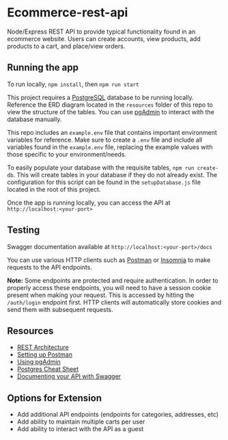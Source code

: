 # Ecommerce-rest-api
Node/Express REST API to provide typical functionality found in an ecommerce website. Users can create accounts, view products, add products to a cart, and place/view orders.

## Running the app
To run locally, `npm install`, then `npm run start`

This project requires a [PostgreSQL](https://www.postgresql.org/) database to be running locally.  Reference the ERD diagram located in the `resources` folder of this repo to view the structure of the tables.  You can use [pgAdmin](https://www.pgadmin.org/) to interact with the database manually. 

This repo includes an `example.env` file that contains important environment variables for reference.  Make sure to create a `.env` file and include all variables found in the `example.env` file, replacing the example values with those specific to your environment/needs.

To easily populate your database with the requisite tables, `npm run create-db`.  This will create tables in your database if they do not already exist.  The configuration for this script can be found in the  `setupDatabase.js` file located in the root of this project.

Once the app is running locally, you can access the API at `http://localhost:<your-port>`

## Testing
Swagger documentation available at `http://localhost:<your-port>/docs`

You can use various HTTP clients such as [Postman](https://www.postman.com/) or [Insomnia](https://insomnia.rest/) to make requests to the API endpoints.

**Note:** Some endpoints are protected and require authentication.  In order to properly access these endpoints, you will need to have a session cookie present when making your request.  This is accessed by hitting the `/auth/login` endpoint first.  HTTP clients will automatically store cookies and send them with subsequent requests.

## Resources
- [REST Architecture](https://www.codecademy.com/articles/what-is-rest)
- [Setting up Postman](https://learning.postman.com/docs/getting-started/settings/)
- [Using pgAdmin](https://www.pgadmin.org/docs/pgadmin4/development/getting_started.html)
- [Postgres Cheat Sheet](https://www.postgresqltutorial.com/postgresql-cheat-sheet/)
- [Documenting your API with Swagger](https://swagger.io/resources/articles/documenting-apis-with-swagger/)

## Options for Extension
- Add additional API endpoints (endpoints for categories, addresses, etc)
- Add ability to maintain multiple carts per user
- Add ability to interact with the API as a guest